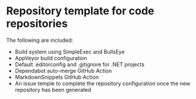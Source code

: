 # Repository template for code repositories

The following are included:

- Build system using SimpleExec and BullsEye
- AppVeyor build configuration
- Default .editorconfig and .gitignore for .NET projects
- Dependabot auto-merge GitHub Action
- MarkdownSnippets GitHub Action
- An issue temple to complete the repository configuration once the new repository has been generated
